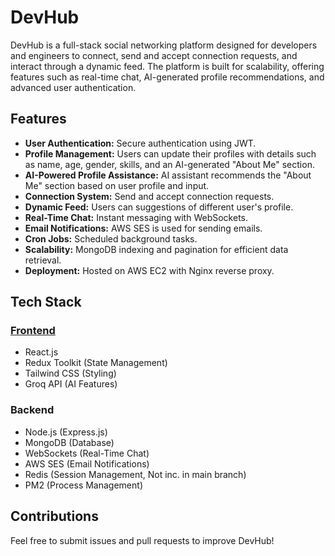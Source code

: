 # DevHub

DevHub is a full-stack social networking platform designed for developers and engineers to connect, send and accept connection requests, and interact through a dynamic feed. The platform is built for scalability, offering features such as real-time chat, AI-generated profile recommendations, and advanced user authentication.

## Features

- **User Authentication:** Secure authentication using JWT.
- **Profile Management:** Users can update their profiles with details such as name, age, gender, skills, and an AI-generated "About Me" section.
- **AI-Powered Profile Assistance:** AI assistant recommends the "About Me" section based on user profile and input.
- **Connection System:** Send and accept connection requests.
- **Dynamic Feed:** Users can suggestions of different user's profile.
- **Real-Time Chat:** Instant messaging with WebSockets.
- **Email Notifications:** AWS SES is used for sending emails.
- **Cron Jobs:** Scheduled background tasks.
- **Scalability:** MongoDB indexing and pagination for efficient data retrieval.
- **Deployment:** Hosted on AWS EC2 with Nginx reverse proxy.

## Tech Stack

### [Frontend](https://github.com/yadivyanshu/devHub-UI)  
- React.js
- Redux Toolkit (State Management)
- Tailwind CSS (Styling)
- Groq API (AI Features)

### Backend
- Node.js (Express.js)
- MongoDB (Database)
- WebSockets (Real-Time Chat)
- AWS SES (Email Notifications)
- Redis (Session Management, Not inc. in main branch)
- PM2 (Process Management)

## Contributions
Feel free to submit issues and pull requests to improve DevHub!
